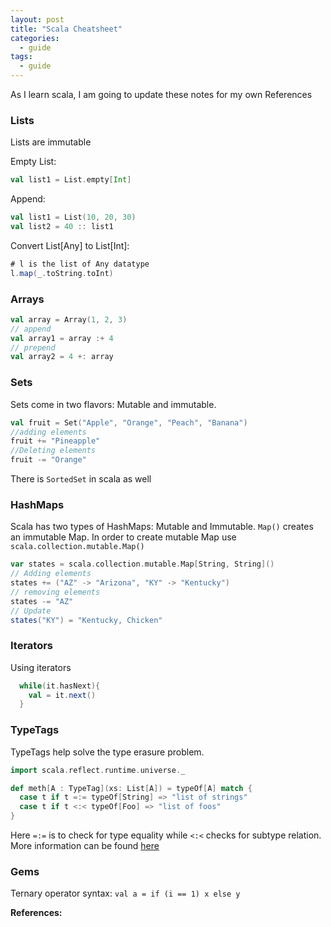 ```yaml
---
layout: post
title: "Scala Cheatsheet"
categories:
  - guide
tags:
  - guide
---
```

As I learn scala, I am going to update these notes for my own References

### Lists
Lists are immutable

Empty List:
```scala
val list1 = List.empty[Int]
```

Append:
```scala
val list1 = List(10, 20, 30)
val list2 = 40 :: list1
```

Convert List[Any] to List[Int]:
```scala
# l is the list of Any datatype
l.map(_.toString.toInt)
```

### Arrays
```scala
val array = Array(1, 2, 3)
// append
val array1 = array :+ 4
// prepend
val array2 = 4 +: array
```

### Sets
Sets come in two flavors: Mutable and immutable.

```scala
val fruit = Set("Apple", "Orange", "Peach", "Banana")
//adding elements
fruit += "Pineapple"
//Deleting elements
fruit -= "Orange"
```
There is `SortedSet` in scala as well

### HashMaps
Scala has two types of HashMaps: Mutable and Immutable.
`Map()` creates an immutable Map. In order to create mutable Map use `scala.collection.mutable.Map()`
```scala
var states = scala.collection.mutable.Map[String, String]()
// Adding elements
states += ("AZ" -> "Arizona", "KY" -> "Kentucky")
// removing elements
states -= "AZ"
// Update
states("KY") = "Kentucky, Chicken"
```


### Iterators
Using iterators
```scala
  while(it.hasNext){
    val = it.next()
  }
```

### TypeTags
TypeTags help solve the type erasure problem.

```scala
import scala.reflect.runtime.universe._

def meth[A : TypeTag](xs: List[A]) = typeOf[A] match {
  case t if t =:= typeOf[String] => "list of strings"
  case t if t <:< typeOf[Foo] => "list of foos"
}
```
Here `=:=` is to check for type equality while `<:<` checks for subtype relation. More information can be found [here](https://stackoverflow.com/questions/12218641/scala-what-is-a-typetag-and-how-do-i-use-it)

### Gems
Ternary operator syntax:
`val a = if (i == 1) x else y`

**References:**

